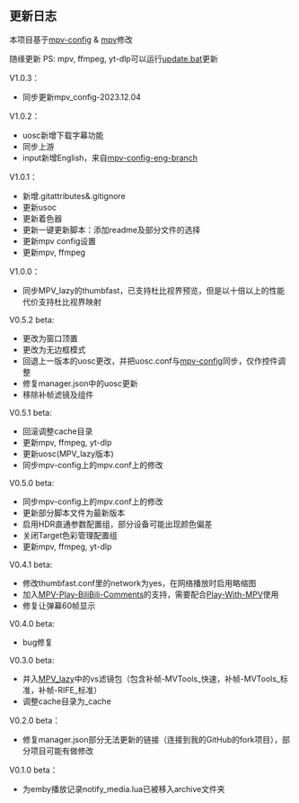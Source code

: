## 更新日志

本项目基于[mpv-config](https://github.com/dyphire/mpv-config) & [mpv](https://github.com/mpv-player/mpv)修改

随缘更新
PS: mpv, ffmpeg, yt-dlp可以运行[update.bat](updater.bat)更新

V1.0.3：

* 同步更新mpv_config-2023.12.04

V1.0.2：

* uosc新增下载字幕功能
* 同步上游
* input新增English，来自[mpv-config-eng-branch](https://github.com/dyphire/mpv-config/tree/eng)

V1.0.1：

* 新增.gitattributes&.gitignore
* 更新usoc
* 更新着色器
* 更新一键更新脚本：添加readme及部分文件的选择
* 更新mpv config设置
* 更新mpv, ffmpeg

V1.0.0：

* 同步MPV_lazy的thumbfast，已支持杜比视界预览，但是以十倍以上的性能代价支持杜比视界映射

V0.5.2 beta:

* 更改为窗口顶置
* 更改为无边框模式
* 回退上一版本的uosc更改，并把uosc.conf与[mpv-config](https://github.com/dyphire/mpv-config)同步，仅作控件调整
* 修复manager.json中的uosc更新
* 移除补帧滤镜及组件

V0.5.1 beta:

* 回滚调整cache目录
* 更新mpv, ffmpeg, yt-dlp
* 更新uosc(MPV_lazy版本)
* 同步mpv-config上的mpv.conf上的修改

V0.5.0 beta:

* 同步mpv-config上的mpv.conf上的修改
* 更新部分脚本文件为最新版本
* 启用HDR直通参数配置组，部分设备可能出现颜色偏差
* 关闭Target色彩管理配置组
* 更新mpv, ffmpeg, yt-dlp

V0.4.1 beta:

* 修改thumbfast.conf里的network为yes，在网络播放时启用略缩图
* 加入[MPV-Play-BiliBili-Comments](https://github.com/itKelis/MPV-Play-BiliBili-Comments)的支持，需要配合[Play-With-MPV](https://github.com/LuckyPuppy514/Play-With-MPV)使用
* 修复让弹幕60帧显示

V0.4.0 beta:

* bug修复

V0.3.0 beta:

* 并入[MPV_lazy](https://github.com/hooke007/MPV_lazy)中的vs滤镜包（包含补帧-MVTools_快速，补帧-MVTools_标准，补帧-RIFE_标准）
* 调整cache目录为_cache

V0.2.0 beta：

* 修复manager.json部分无法更新的链接（连接到我的GitHub的fork项目），部分项目可能有做修改

V0.1.0 beta：

* 为emby播放记录notify_media.lua已被移入archive文件夹
